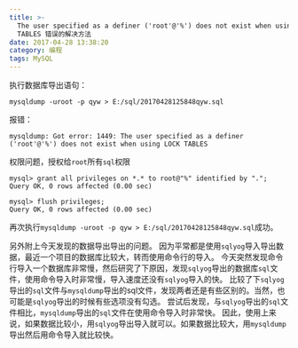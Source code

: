 ```yaml
---
title: >-
  The user specified as a definer ('root'@'%') does not exist when using LOCK
  TABLES 错误的解决方法
date: 2017-04-28 13:38:20
category: 编程
tags: MySQL
---
```

执行数据库导出语句：
```
mysqldump -uroot -p qyw > E:/sql/20170428125848qyw.sql
```
报错：
```
mysqldump: Got error: 1449: The user specified as a definer ('root'@'%') does not exist when using LOCK TABLES
```
权限问题，授权给`root`所有`sql`权限
```
mysql> grant all privileges on *.* to root@"%" identified by ".";
Query OK, 0 rows affected (0.00 sec)

mysql> flush privileges;
Query OK, 0 rows affected (0.00 sec)
```
再次执行`mysqldump -uroot -p qyw > E:/sql/20170428125848qyw.sql`成功。

另外附上今天发现的数据导出导出的问题。 
因为平常都是使用`sqlyog`导入导出数据，最近一个项目的数据库比较大，转而使用命令行的导入。 
今天突然发现命令行导入一个数据库非常慢，然后研究了下原因，发现`sqlyog`导出的数据库`sql`文件，使用命令导入时非常慢，导入速度还没有`sqlyog`导入的快。 
比较了下`sqlyog`导出的`sql`文件与`mysqldump`导出的sql文件，发现两者还是有些区别的。当然，也可能是`sqlyog`导出的时候有些选项没有勾选。 
尝试后发现，与`sqlyog`导出的`sql`文件相比，`mysqldump`导出的`sql`文件在使用命令导入时非常快。
因此，使用上来说，如果数据比较小，用`sqlyog`导出导入就可以。如果数据比较大，用`mysqldump`导出然后用命令导入就比较快。
